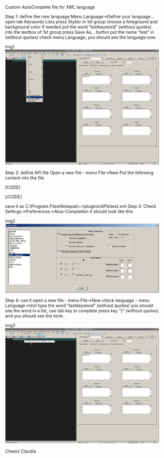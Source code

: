Custom AutoComplete file for XML language



Step 1: define the new language
Menu Language->Define your language…
open tab Keywords Lists
press Styker in 1st group
choose a foreground and background color if needed
put the word “testkeyword” (without quotes) into the textbox of 1st group
press Save As… button
put the name “test” in (without quotes)
check menu Language, you should see the language now

img1
<img src="help/rgTO5bW.png" alt="Syntax Highlight"/>


Step 2: define API file
Open a new file - menu File->New
Put the following content into the file

[CODE]
<?xml version="1.0" encoding="Windows-1252" ?>
<NotepadPlus>
    <AutoComplete language="test">
        <Environment ignoreCase="yes" startFunc="(" stopFunc=")" paramSeparator="," terminal=";" />
        <KeyWord name="testkeyword" func="yes">
            <Overload retVal="int" >
                <Param name="int i" />
                <Param name="int j" />
            </Overload>
        </KeyWord>
    </AutoComplete>
</NotepadPlus>
[/CODE]

save it as C:\Program Files\Notepad++\plugins\APIs\test.xml
Step 3: Check Settings->Preferences->Atuo-Completion it should look like this

img2
<img src="help/gZBUFff.png" alt="Syntax Highlight"/>


Step 4: use it
open a new file - menu File->New
check language - menu Language->test
type the word “testkeyword” (without quotes)
you should see the word in a list, use tab key to complete
press key “(” (without quotes) and you should see the hints

img3
<img src="help/kGmts1H.png" alt="Syntax Highlight"/>

Cheers
Claudia